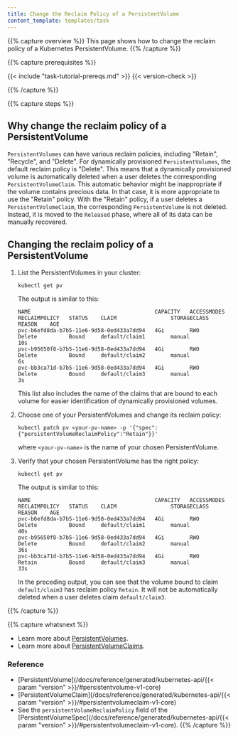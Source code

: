 ```yaml
---
title: Change the Reclaim Policy of a PersistentVolume
content_template: templates/task
---
```


{{% capture overview %}}
This page shows how to change the reclaim policy of a Kubernetes
PersistentVolume.
{{% /capture %}}

{{% capture prerequisites %}}

{{< include "task-tutorial-prereqs.md" >}} {{< version-check >}}

{{% /capture %}}

{{% capture steps %}}

## Why change the reclaim policy of a PersistentVolume

`PersistentVolumes` can have various reclaim policies, including "Retain",
"Recycle", and "Delete". For dynamically provisioned `PersistentVolumes`,
the default reclaim policy is "Delete". This means that a dynamically provisioned
volume is automatically deleted when a user deletes the corresponding
`PersistentVolumeClaim`. This automatic behavior might be inappropriate if the volume
contains precious data. In that case, it is more appropriate to use the "Retain"
policy. With the "Retain" policy, if a user deletes a `PersistentVolumeClaim`,
the corresponding `PersistentVolume` is not deleted. Instead, it is moved to the
`Released` phase, where all of its data can be manually recovered.

## Changing the reclaim policy of a PersistentVolume

1. List the PersistentVolumes in your cluster:

    ```shell
    kubectl get pv
    ```
    The output is similar to this:

    ```shell
    NAME                                       CAPACITY   ACCESSMODES   RECLAIMPOLICY   STATUS    CLAIM                 STORAGECLASS     REASON    AGE
    pvc-b6efd8da-b7b5-11e6-9d58-0ed433a7dd94   4Gi        RWO           Delete          Bound     default/claim1        manual                     10s
    pvc-b95650f8-b7b5-11e6-9d58-0ed433a7dd94   4Gi        RWO           Delete          Bound     default/claim2        manual                     6s
    pvc-bb3ca71d-b7b5-11e6-9d58-0ed433a7dd94   4Gi        RWO           Delete          Bound     default/claim3        manual                     3s
    ```
   This list also includes the name of the claims that are bound to each volume
   for easier identification of dynamically provisioned volumes.

1. Choose one of your PersistentVolumes and change its reclaim policy:

    ```shell
    kubectl patch pv <your-pv-name> -p '{"spec":{"persistentVolumeReclaimPolicy":"Retain"}}'
    ```
    where `<your-pv-name>` is the name of your chosen PersistentVolume.

1. Verify that your chosen PersistentVolume has the right policy:

    ```shell
    kubectl get pv
    ```
    The output is similar to this:

    ```shell
    NAME                                       CAPACITY   ACCESSMODES   RECLAIMPOLICY   STATUS    CLAIM                 STORAGECLASS     REASON    AGE
    pvc-b6efd8da-b7b5-11e6-9d58-0ed433a7dd94   4Gi        RWO           Delete          Bound     default/claim1        manual                     40s
    pvc-b95650f8-b7b5-11e6-9d58-0ed433a7dd94   4Gi        RWO           Delete          Bound     default/claim2        manual                     36s
    pvc-bb3ca71d-b7b5-11e6-9d58-0ed433a7dd94   4Gi        RWO           Retain          Bound     default/claim3        manual                     33s
    ```

    In the preceding output, you can see that the volume bound to claim
    `default/claim3` has reclaim policy `Retain`. It will not be automatically
    deleted when a user deletes claim `default/claim3`.

{{% /capture %}}

{{% capture whatsnext %}}
* Learn more about [PersistentVolumes](/docs/concepts/storage/persistent-volumes/).
* Learn more about [PersistentVolumeClaims](/docs/concepts/storage/persistent-volumes/#persistentvolumeclaims).

### Reference

* [PersistentVolume](/docs/reference/generated/kubernetes-api/{{< param "version" >}}/#persistentvolume-v1-core)
* [PersistentVolumeClaim](/docs/reference/generated/kubernetes-api/{{< param "version" >}}/#persistentvolumeclaim-v1-core)
* See the `persistentVolumeReclaimPolicy` field of the [PersistentVolumeSpec](/docs/reference/generated/kubernetes-api/{{< param "version" >}}/#persistentvolumeclaim-v1-core).
{{% /capture %}}